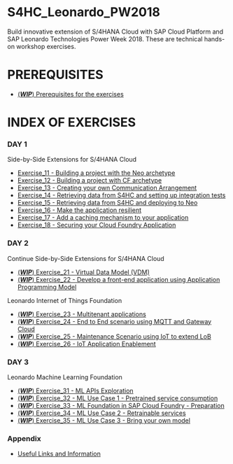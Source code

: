 # S4HC\_Leonardo\_PW2018
Build innovative extension of S/4HANA Cloud with SAP Cloud Platform and SAP Leonardo Technologies Power Week 2018. These are technical hands-on workshop exercises.


# PREREQUISITES

- [(***WIP***) Prerequisites for the exercises](Prerequisites/Prerequisites.md)

# INDEX OF EXERCISES 

### DAY 1
Side-by-Side Extensions for S/4HANA Cloud

- [Exercise\_11 - Building a project with the Neo archetype](Day1/Exercise_11/Exercise_11.md)
- [Exercise\_12 - Building a project with CF archetype](Day1/Exercise_12/Exercise_12.md)
- [Exercise\_13 - Creating your own Communication Arrangement](Day1/Exercise_13/Exercise_13.md)
- [Exercise\_14 - Retrieving data from S4HC and setting up integration tests](Day1/Exercise_14/Exercise_14.md)
- [Exercise\_15 - Retrieving data from S4HC and deploying to Neo](Day1/Exercise_15/Exercise_15.md)
- [Exercise\_16 - Make the application resilient](Day1/Exercise_16/Exercise_16.md)
- [Exercise\_17 - Add a caching mechanism to your application](Day1/Exercise_17/Exercise_17.md)
- [Exercise\_18 - Securing your Cloud Foundry Application](Day1/Exercise_18/Exercise_18.md)



### DAY 2
Continue Side-by-Side Extensions for S/4HANA Cloud  

- [(***WIP***) Exercise\_21 - Virtual Data Model (VDM)](Day2/Exercise_21/Exercise_21.md)
- [(***WIP***) Exercise\_22 - Develop a front-end application using Application Programming Model](Day2/Exercise_22/Exercise_22.md)

Leonardo Internet of Things Foundation

- [(***WIP***) Exercise\_23 - Multitenant applications](Day2/Exercise_23/Exercise_23.md)
- [(***WIP***) Exercise\_24 - End to End scenario using MQTT and Gateway Cloud](Day2/Exercise_24/Exercise_24.md)
- [(***WIP***) Exercise\_25 - Maintenance Scenario using IoT to extend LoB](Day2/Exercise_25/Exercise_25.md)
- [(***WIP***) Exercise\_26 - IoT Application Enablement](Day2/Exercise_26/Exercise_26.md)

### DAY 3
Leonardo Machine Learning Foundation

- [(***WIP***) Exercise\_31 - ML APIs Exploration](Day3/Exercise_31/Exercise_31.md)
- [(***WIP***) Exercise\_32 - ML Use Case 1 - Pretrained service consumption](Day3/Exercise_32/Exercise_32.md)
- [(***WIP***) Exercise\_33 - ML Foundation in SAP Cloud Foundry - Preparation](Day3/Exercise_33/Exercise_33.md)
- [(***WIP***) Exercise\_34 - ML Use Case 2 - Retrainable services](Day3/Exercise_34/Exercise_34.md)
- [(***WIP***) Exercise\_35 - ML Use Case 3 - Bring your own model](Day3/Exercise_35/Exercise_35.md)

### Appendix
- [Useful Links and Information](Appendix/useful_info.md)